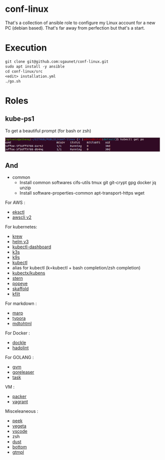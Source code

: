 # conf-linux

That's a collection of ansible role to configure my Linux account for a new PC (debian based). That's far away from perfection but that's a start.

# Execution 

```
git clone git@github.com:sgaunet/conf-linux.git
sudo apt install -y ansible
cd conf-linux/src
<edit> installation.yml
./go.sh
```

# Roles

## kube-ps1

To get a beautiful prompt (for bash or zsh)

![prompt](img/prompt.png)

## And

* common 
    * Install common softwares cifs-utils tmux git git-crypt gpg docker jq unzip
    * Install software-properties-common apt-transport-https wget

For AWS :

* [eksctl](https://eksctl.io/)
* [awscli v2](https://docs.aws.amazon.com/cli/latest/userguide/install-cliv2.html)

For kubernetes:

* [krew](https://krew.sigs.k8s.io/)
* [helm v3](https://helm.sh/docs/intro/install/)
* [kubectl-dashboard](https://github.com/bouk/kubectl-dashboard)
* [k3s](https://k3s.io/)
* [k9s](https://k9scli.io/)
* [kubectl](https://kubernetes.io/releases/download/)
* alias for kubectl (k=kubectl + bash completion/zsh completion)
* [kubectx/kubens](https://github.com/ahmetb/kubectx/)
* [stern](https://github.com/wercker/stern)
* [popeye](https://github.com/derailed/popeye)
* [skaffold](https://skaffold.dev/)
* [kfilt](https://github.com/ryane/kfilt)

For markdown :

* [marp](https://marp.app/)
* [typora](https://typora.io/)
* [mdtohtml](https://github.com/sgaunet/mdtohtml)

For Docker :

* [dockle](https://github.com/goodwithtech/dockle)
* [hadolint](https://github.com/hadolint/hadolint)

For GOLANG :

* [gvm](https://github.com/moovweb/gvm)
* [goreleaser](https://github.com/goreleaser/goreleaser/)
* [task](https://taskfile.dev/)


VM :

* [packer](https://www.packer.io/)
* [vagrant](https://www.vagrantup.com/downloads)


Misceleaneous :

* [peek](https://github.com/phw/peek)
* [vegeta](https://github.com/tsenart/vegeta)
* [vscode](https://code.visualstudio.com/docs/setup/linux)
* zsh
* [dust](https://github.com/bootandy/dust)
* [bottom](https://github.com/ClementTsang/bottom/)
* [gtmpl](https://github.com/sgaunet/gtmpl)